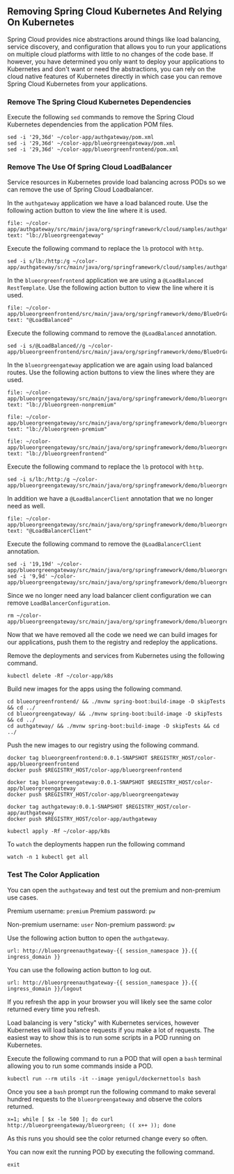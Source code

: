## Removing Spring Cloud Kubernetes And Relying On Kubernetes

Spring Cloud provides nice abstractions around things like load balancing, service discovery, and configuration that allows you to run your applications on multiple cloud platforms with little to no changes of the code base.
If however, you have determined you only want to deploy your applications to Kubernetes and don't want or need the abstractions, you can rely on the cloud native features of Kubernetes directly in which case you can remove Spring Cloud Kubernetes from your applications.

### Remove The Spring Cloud Kubernetes Dependencies


Execute the following `sed` commands to remove the Spring Cloud Kubernetes dependencies from the application POM files.

```execute-1
sed -i '29,36d' ~/color-app/authgateway/pom.xml
sed -i '29,36d' ~/color-app/blueorgreengateway/pom.xml
sed -i '29,36d' ~/color-app/blueorgreenfrontend/pom.xml
```

### Remove The Use Of Spring Cloud LoadBalancer

Service resources in Kubernetes provide load balancing across PODs so we can remove the use of Spring Cloud Loadbalancer.

In the `authgateway` application we have a load balanced route.
Use the following action button to view the line where it is used.

```editor:select-matching-text
file: ~/color-app/authgateway/src/main/java/org/springframework/cloud/samples/authgateway/AuthgatewayApplication.java
text: "lb://blueorgreengateway"
```

Execute the following command to replace the `lb` protocol with `http`.

```execute-1
sed -i s/lb:/http:/g ~/color-app/authgateway/src/main/java/org/springframework/cloud/samples/authgateway/AuthgatewayApplication.java
```

In the `blueorgreenfrontend` application we are using a `@LoadBalanced` `RestTemplate`.
Use the following action button to view the line where it is used.

```editor:select-matching-text
file: ~/color-app/blueorgreenfrontend/src/main/java/org/springframework/demo/BlueOrGreenFrontendApplication.java
text: "@LoadBalanced"
```

Execute the following command to remove the `@LoadBalanced` annotation.

```execute-1
sed -i s/@LoadBalanced//g ~/color-app/blueorgreenfrontend/src/main/java/org/springframework/demo/BlueOrGreenFrontendApplication.java
```

In the `blueorgreengateway` application we are again using load balanced routes.
Use the following action buttons to view the lines where they are used.

```editor:select-matching-text
file: ~/color-app/blueorgreengateway/src/main/java/org/springframework/demo/blueorgreengateway/BlueorgreengatewayApplication.java
text: "lb://blueorgreen-nonpremium"
```

```editor:select-matching-text
file: ~/color-app/blueorgreengateway/src/main/java/org/springframework/demo/blueorgreengateway/BlueorgreengatewayApplication.java
text: "lb://blueorgreen-premium"
```

```editor:select-matching-text
file: ~/color-app/blueorgreengateway/src/main/java/org/springframework/demo/blueorgreengateway/BlueorgreengatewayApplication.java
text: "lb://blueorgreenfrontend"
```

Execute the following command to replace the `lb` protocol with `http`.

```execute-1
sed -i s/lb:/http:/g ~/color-app/blueorgreengateway/src/main/java/org/springframework/demo/blueorgreengateway/BlueorgreengatewayApplication.java
```

In addition we have a `@LoadBalancerClient` annotation that we no longer need as well.

```editor:select-matching-text
file: ~/color-app/blueorgreengateway/src/main/java/org/springframework/demo/blueorgreengateway/BlueorgreengatewayApplication.java
text: "@LoadBalancerClient"
```

Execute the following command to remove the `@LoadBalancerClient` annotation.

```execute-1
sed -i '19,19d' ~/color-app/blueorgreengateway/src/main/java/org/springframework/demo/blueorgreengateway/BlueorgreengatewayApplication.java
sed -i '9,9d' ~/color-app/blueorgreengateway/src/main/java/org/springframework/demo/blueorgreengateway/BlueorgreengatewayApplication.java
```

Since we no longer need any load balancer client configuration we can remove `LoadBalancerConfiguration`.

```execute-1
rm ~/color-app/blueorgreengateway/src/main/java/org/springframework/demo/blueorgreengateway/LoadBalancerConfiguration.java
```

Now that we have removed all the code we need we can build images for our applications, push them to the registry and redeploy the applications.

Remove the deployments and services from Kubernetes using the following command.

```execute-1
kubectl delete -Rf ~/color-app/k8s
```
Build new images for the apps using the following command.

```execute-1
cd blueorgreenfrontend/ && ./mvnw spring-boot:build-image -D skipTests && cd ../
cd blueorgreengateway/ && ./mvnw spring-boot:build-image -D skipTests && cd ../
cd authgateway/ && ./mvnw spring-boot:build-image -D skipTests && cd ../
```

Push the new images to our registry using the following command.

```execute-1
docker tag blueorgreenfrontend:0.0.1-SNAPSHOT $REGISTRY_HOST/color-app/blueorgreenfrontend
docker push $REGISTRY_HOST/color-app/blueorgreenfrontend

docker tag blueorgreengateway:0.0.1-SNAPSHOT $REGISTRY_HOST/color-app/blueorgreengateway
docker push $REGISTRY_HOST/color-app/blueorgreengateway

docker tag authgateway:0.0.1-SNAPSHOT $REGISTRY_HOST/color-app/authgateway
docker push $REGISTRY_HOST/color-app/authgateway
```

```execute-1
kubectl apply -Rf ~/color-app/k8s
```

To `watch` the deployments happen run the following command

```execute-1
watch -n 1 kubectl get all
```

### Test The Color Application

You can open the `authgateway` and test out the premium and non-premium use cases.

Premium username: `premium`
Premium password: `pw`

Non-premium username: `user`
Non-premium password: `pw`

Use the following action button to open the `authgateway`.

```dashboard:open-url
url: http://blueorgreenauthgateway-{{ session_namespace }}.{{ ingress_domain }}
```

You can use the following action button to log out.

```dashboard:open-url
url: http://blueorgreenauthgateway-{{ session_namespace }}.{{ ingress_domain }}/logout
```

If you refresh the app in your browser you will likely see the same color returned every time you refresh.

Load balancing is very "sticky" with Kubernetes services, however Kubernetes will load balance requests if you make a lot of requests.
The easiest way to show this is to run some scripts in a POD running on Kubernetes.

Execute the following command to run a POD that will open a `bash` terminal allowing you to run some commands inside a POD.

```execute-2
kubectl run --rm utils -it --image yenigul/dockernettools bash
```

Once you see a `bash` prompt run the following command to make several hundred requests to the `blueorgreengateway` and observe the
colors returned.

 ```execute-2
 x=1; while [ $x -le 500 ]; do curl http://blueorgreengateway/blueorgreen; (( x++ )); done
 ```
As this runs you should see the color returned change every so often.

You can now exit the running POD by executing the following command.


 ```execute-2
 exit
 ```